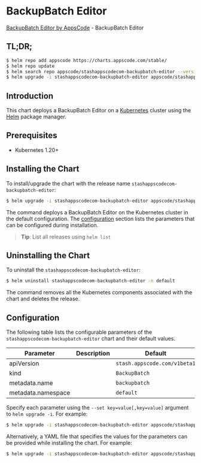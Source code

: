 # BackupBatch Editor

[BackupBatch Editor by AppsCode](https://appscode.com) - BackupBatch Editor

## TL;DR;

```bash
$ helm repo add appscode https://charts.appscode.com/stable/
$ helm repo update
$ helm search repo appscode/stashappscodecom-backupbatch-editor --version=v0.27.0
$ helm upgrade -i stashappscodecom-backupbatch-editor appscode/stashappscodecom-backupbatch-editor -n default --create-namespace --version=v0.27.0
```

## Introduction

This chart deploys a BackupBatch Editor on a [Kubernetes](http://kubernetes.io) cluster using the [Helm](https://helm.sh) package manager.

## Prerequisites

- Kubernetes 1.20+

## Installing the Chart

To install/upgrade the chart with the release name `stashappscodecom-backupbatch-editor`:

```bash
$ helm upgrade -i stashappscodecom-backupbatch-editor appscode/stashappscodecom-backupbatch-editor -n default --create-namespace --version=v0.27.0
```

The command deploys a BackupBatch Editor on the Kubernetes cluster in the default configuration. The [configuration](#configuration) section lists the parameters that can be configured during installation.

> **Tip**: List all releases using `helm list`

## Uninstalling the Chart

To uninstall the `stashappscodecom-backupbatch-editor`:

```bash
$ helm uninstall stashappscodecom-backupbatch-editor -n default
```

The command removes all the Kubernetes components associated with the chart and deletes the release.

## Configuration

The following table lists the configurable parameters of the `stashappscodecom-backupbatch-editor` chart and their default values.

|     Parameter      | Description |                 Default                 |
|--------------------|-------------|-----------------------------------------|
| apiVersion         |             | <code>stash.appscode.com/v1beta1</code> |
| kind               |             | <code>BackupBatch</code>                |
| metadata.name      |             | <code>backupbatch</code>                |
| metadata.namespace |             | <code>default</code>                    |


Specify each parameter using the `--set key=value[,key=value]` argument to `helm upgrade -i`. For example:

```bash
$ helm upgrade -i stashappscodecom-backupbatch-editor appscode/stashappscodecom-backupbatch-editor -n default --create-namespace --version=v0.27.0 --set apiVersion=stash.appscode.com/v1beta1
```

Alternatively, a YAML file that specifies the values for the parameters can be provided while
installing the chart. For example:

```bash
$ helm upgrade -i stashappscodecom-backupbatch-editor appscode/stashappscodecom-backupbatch-editor -n default --create-namespace --version=v0.27.0 --values values.yaml
```
